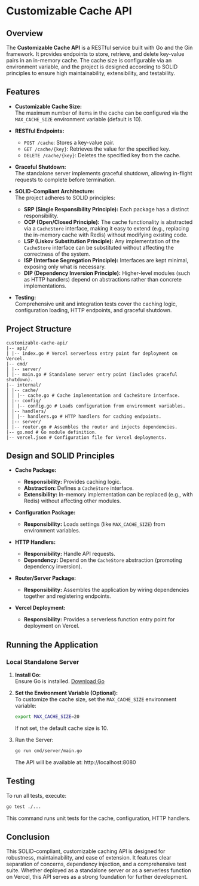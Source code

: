 # Customizable Cache API

## Overview

The **Customizable Cache API** is a RESTful service built with Go and the Gin framework. It provides endpoints to store, retrieve, and delete key-value pairs in an in-memory cache. The cache size is configurable via an environment variable, and the project is designed according to SOLID principles to ensure high maintainability, extensibility, and testability.

## Features

- **Customizable Cache Size:**  
  The maximum number of items in the cache can be configured via the `MAX_CACHE_SIZE` environment variable (default is 10).

- **RESTful Endpoints:**
  - `POST /cache`: Stores a key-value pair.
  - `GET /cache/{key}`: Retrieves the value for the specified key.
  - `DELETE /cache/{key}`: Deletes the specified key from the cache.

- **Graceful Shutdown:**  
  The standalone server implements graceful shutdown, allowing in-flight requests to complete before termination.

- **SOLID-Compliant Architecture:**  
  The project adheres to SOLID principles:
  - **SRP (Single Responsibility Principle):** Each package has a distinct responsibility.
  - **OCP (Open/Closed Principle):** The cache functionality is abstracted via a `CacheStore` interface, making it easy to extend (e.g., replacing the in-memory cache with Redis) without modifying existing code.
  - **LSP (Liskov Substitution Principle):** Any implementation of the `CacheStore` interface can be substituted without affecting the correctness of the system.
  - **ISP (Interface Segregation Principle):** Interfaces are kept minimal, exposing only what is necessary.
  - **DIP (Dependency Inversion Principle):** Higher-level modules (such as HTTP handlers) depend on abstractions rather than concrete implementations.

- **Testing:**  
  Comprehensive unit and integration tests cover the caching logic, configuration loading, HTTP endpoints, and graceful shutdown.

## Project Structure

```
customizable-cache-api/ 
|-- api/ 
| |-- index.go # Vercel serverless entry point for deployment on Vercel. 
|-- cmd/ 
│ |-- server/ 
│ |-- main.go # Standalone server entry point (includes graceful shutdown). 
|-- internal/ 
│ |-- cache/ 
│ │ |-- cache.go # Cache implementation and CacheStore interface. 
│ |-- config/ 
│ │ |-- config.go # Loads configuration from environment variables. 
│ |-- handlers/ 
│ │ |-- handlers.go # HTTP handlers for caching endpoints. 
│ |-- server/ 
│ |-- router.go # Assembles the router and injects dependencies. 
|-- go.mod # Go module definition. 
|-- vercel.json # Configuration file for Vercel deployments.
```


## Design and SOLID Principles

- **Cache Package:**  
  - **Responsibility:** Provides caching logic.
  - **Abstraction:** Defines a `CacheStore` interface.
  - **Extensibility:** In-memory implementation can be replaced (e.g., with Redis) without affecting other modules.
  
- **Configuration Package:**  
  - **Responsibility:** Loads settings (like `MAX_CACHE_SIZE`) from environment variables.
  
- **HTTP Handlers:**  
  - **Responsibility:** Handle API requests.
  - **Dependency:** Depend on the `CacheStore` abstraction (promoting dependency inversion).
  
- **Router/Server Package:**  
  - **Responsibility:** Assembles the application by wiring dependencies together and registering endpoints.


- **Vercel Deployment:**  
  - **Responsibility:** Provides a serverless function entry point for deployment on Vercel.


## Running the Application

### Local Standalone Server

1. **Install Go:**  
   Ensure Go is installed. [Download Go](https://golang.org/dl/)

2. **Set the Environment Variable (Optional):**  
   To customize the cache size, set the `MAX_CACHE_SIZE` environment variable:
   ```bash
   export MAX_CACHE_SIZE=20
   ```

   If not set, the default cache size is 10.

3. Run the Server:

   ```bash
   go run cmd/server/main.go
   ```

   The API will be available at: http://localhost:8080

## Testing

To run all tests, execute:

```bash
go test ./...
```

This command runs unit tests for the cache, configuration, HTTP handlers.

## Conclusion

This SOLID-compliant, customizable caching API is designed for robustness, maintainability, and ease of extension. It features clear separation of concerns, dependency injection, and a comprehensive test suite. Whether deployed as a standalone server or as a serverless function on Vercel, this API serves as a strong foundation for further development.
